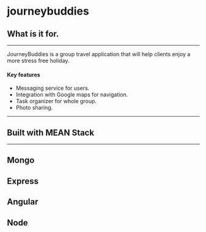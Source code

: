 # journeybuddies

## What is it for.
---
JourneyBuddies is a group travel application that will
help clients enjoy a more stress free holiday.
#### Key features
* Messaging service for users.
* Integration with Google maps for navigation.
* Task organizer for whole group.
* Photo sharing.
---
## Built with MEAN Stack
---
Mongo
---
Express
---
Angular
---
Node
---
